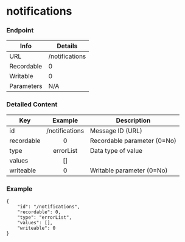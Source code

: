 # notifications



### Endpoint

| Info  | Details |
| ------------- | ------------- |
| URL   | /notifications   |
| Recordable   | 0   |
| Writable   | 0   |
| Parameters  | N/A  |

### Detailed Content

|  Key  | Example | Description |
| ------------- | :------: | ------------------------------ |
|  id | /notifications | Message ID (URL) |
|  recordable | 0 | Recordable parameter (0=No) |
|  type | errorList | Data type of value |
|  values | [] |  |
|  writeable | 0 | Writable parameter (0=No) |

### Example
```
{
    "id": "/notifications",
    "recordable": 0,
    "type": "errorList",
    "values": [],
    "writeable": 0
}
```
